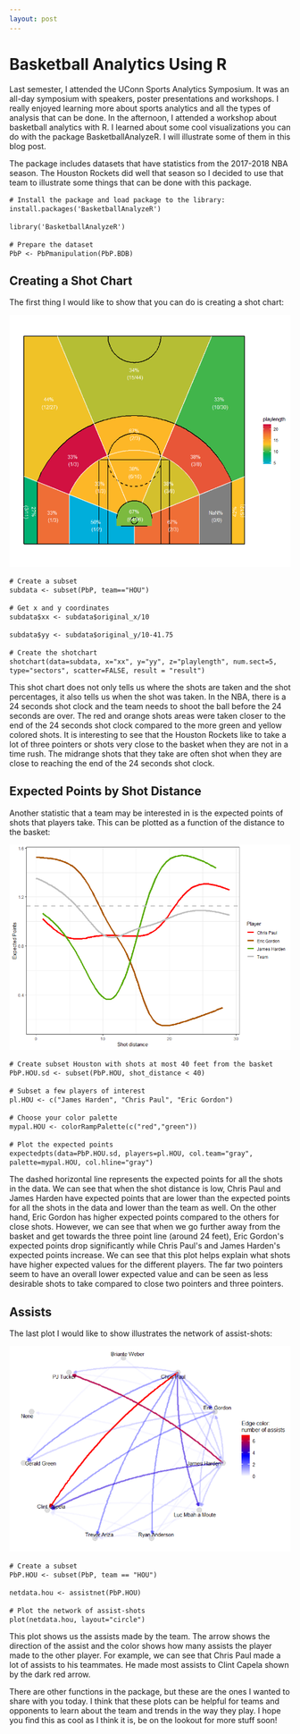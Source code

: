 ```yaml
---
layout: post
---
```


# Basketball Analytics Using R

Last semester, I attended the UConn Sports Analytics Symposium. It was an all-day symposium with speakers, poster presentations and workshops. I really enjoyed learning more about sports analytics and all the types of analysis that can be done. In the afternoon, I attended a workshop about basketball analytics with R. I learned about some cool visualizations you can do with the package BasketballAnalyzeR. I will illustrate some of them in this blog post.

The package includes datasets that have statistics from the 2017-2018 NBA season. The Houston Rockets did well that season so I decided to use that team to illustrate some things that can be done with this package.

```
# Install the package and load package to the library:
install.packages('BasketballAnalyzeR')

library('BasketballAnalyzeR')

# Prepare the dataset
PbP <- PbPmanipulation(PbP.BDB) 
```

## Creating a Shot Chart

The first thing I would like to show that you can do is creating a shot chart:

![basketball1](/img/basketball1.png)

```
# Create a subset
subdata <- subset(PbP, team=="HOU")

# Get x and y coordinates
subdata$xx <- subdata$original_x/10

subdata$yy <- subdata$original_y/10-41.75

# Create the shotchart
shotchart(data=subdata, x="xx", y="yy", z="playlength", num.sect=5, type="sectors", scatter=FALSE, result = "result")
```

This shot chart does not only tells us where the shots are taken and the shot percentages, it also tells us when the shot was taken. In the NBA, there is a 24 seconds shot clock and the team needs to shoot the ball before the 24 seconds are over.  The red and orange shots areas were taken closer to the end of the 24 seconds shot clock compared to the more green and yellow colored shots. It is interesting to see that the Houston Rockets like to take a lot of three pointers or shots very close to the basket when they are not in a time rush. The midrange shots that they take are often shot when they are close to reaching the end of the 24 seconds shot clock.

## Expected Points by Shot Distance

Another statistic that a team may be interested in is the expected points of shots that players take. This can be plotted as a function of the distance to the basket:

![basketball2](/img/basketball2.png)

```
# Create subset Houston with shots at most 40 feet from the basket
PbP.HOU.sd <- subset(PbP.HOU, shot_distance < 40)

# Subset a few players of interest
pl.HOU <- c("James Harden", "Chris Paul", "Eric Gordon")

# Choose your color palette
mypal.HOU <- colorRampPalette(c("red","green"))

# Plot the expected points
expectedpts(data=PbP.HOU.sd, players=pl.HOU, col.team="gray", palette=mypal.HOU, col.hline="gray")
```

The dashed horizontal line represents the expected points for all the shots in the data. We can see that when the shot distance is low, Chris Paul and James Harden have expected points that are lower than the expected points for all the shots in the data and lower than the team as well. On the other hand, Eric Gordon has higher expected points compared to the others for close shots. However, we can see that when we go further away from the basket and get towards the three point line (around 24 feet), Eric Gordon's expected points drop significantly while Chris Paul's and James Harden's expected points increase. We can see that this plot helps explain what shots have higher expected values for the different players. The far two pointers seem to have an overall lower expected value and can be seen as less desirable shots to take compared to close two pointers and three pointers.

## Assists

The last plot I would like to show illustrates the network of assist-shots:

![basketball3](/img/basketball3.png)

```
# Create a subset
PbP.HOU <- subset(PbP, team == "HOU")

netdata.hou <- assistnet(PbP.HOU)

# Plot the network of assist-shots
plot(netdata.hou, layout="circle")
```

This plot shows us the assists made by the team. The arrow shows the direction of the assist and the color shows how many assists the player made to the other player. For example, we can see that Chris Paul made a lot of assists to his teammates. He made most assists to Clint Capela shown by the dark red arrow.

There are other functions in the package, but these are the ones I wanted to share with you today. I think that these plots can be helpful for teams and opponents to learn about the team and trends in the way they play. I hope you find this as cool as I think it is, be on the lookout for more stuff soon!
